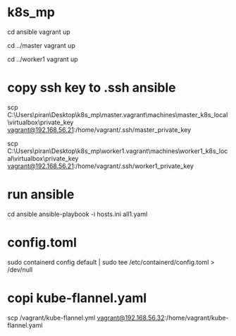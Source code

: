# k8s_mp

cd ansible
vagrant up

cd ../master
vagrant up

cd ../worker1
vagrant up

# copy ssh key to .ssh ansible
scp C:\Users\piran\Desktop\k8s_mp\master\.vagrant\machines\master_k8s_local\virtualbox\private_key vagrant@192.168.56.21:/home/vagrant/.ssh/master_private_key

scp C:\Users\piran\Desktop\k8s_mp\worker1\.vagrant\machines\worker1_k8s_local\virtualbox\private_key vagrant@192.168.56.21:/home/vagrant/.ssh/worker1_private_key

# run ansible
cd ansible
ansible-playbook -i hosts.ini all1.yaml


# config.toml
sudo containerd config default | sudo tee /etc/containerd/config.toml > /dev/null

# copi kube-flannel.yaml
scp /vagrant/kube-flannel.yml vagrant@192.168.56.32:/home/vagrant/kube-flannel.yaml
